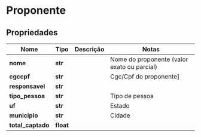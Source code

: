 # Proponente

## Propriedades
Nome| Tipo | Descrição | Notas
------------ | ------------- | ------------- | -------------
**nome** | **str** |  | Nome do proponente (valor exato ou parcial)
**cgccpf** | **str** |  | Cgc/Cpf do proponente] 
**responsavel** | **str** |  | 
**tipo_pessoa** | **str** |  | Tipo de pessoa  
**uf** | **str** |  | Estado 
**municipio** | **str** |  | Cidade 
**total_captado** | **float** |  | 


